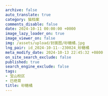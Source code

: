 ```yaml
---
archive: false
auto_translate: true
category: 猫档案
comments_disable: false
date: 2024-10-11 00:00:00 +0000
image_lazy_loader_on: true
image_viewer_on: false
img: /assets/upload/封面图/砂糖橘.jpg
lng_pair: id_2024-10-11--230024_砂糖橘
meta_modify_date: 2024-10-13 22:45:32 +0800
on_site_search_exclude: false
published: true
search_engine_exclude: false
tags:
- 宝山校区
- 已绝育
title: 砂糖橘
---
```

